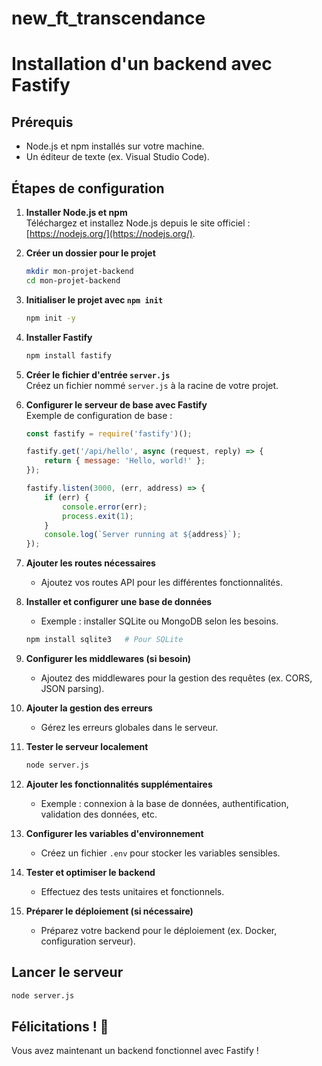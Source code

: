# new_ft_transcendance

# Installation d'un backend avec Fastify

## Prérequis
- Node.js et npm installés sur votre machine.
- Un éditeur de texte (ex. Visual Studio Code).

## Étapes de configuration

1. **Installer Node.js et npm**  
   Téléchargez et installez Node.js depuis le site officiel : [https://nodejs.org/](https://nodejs.org/).

2. **Créer un dossier pour le projet**  
   ```bash
   mkdir mon-projet-backend
   cd mon-projet-backend
   ```

3. **Initialiser le projet avec `npm init`**  
   ```bash
   npm init -y
   ```

4. **Installer Fastify**  
   ```bash
   npm install fastify
   ```

5. **Créer le fichier d'entrée `server.js`**  
   Créez un fichier nommé `server.js` à la racine de votre projet.

6. **Configurer le serveur de base avec Fastify**  
   Exemple de configuration de base :
   ```javascript
   const fastify = require('fastify')();

   fastify.get('/api/hello', async (request, reply) => {
       return { message: 'Hello, world!' };
   });

   fastify.listen(3000, (err, address) => {
       if (err) {
           console.error(err);
           process.exit(1);
       }
       console.log(`Server running at ${address}`);
   });
   ```

7. **Ajouter les routes nécessaires**
   - Ajoutez vos routes API pour les différentes fonctionnalités.

8. **Installer et configurer une base de données**  
   - Exemple : installer SQLite ou MongoDB selon les besoins.
   ```bash
   npm install sqlite3   # Pour SQLite
   ```

9. **Configurer les middlewares (si besoin)**  
   - Ajoutez des middlewares pour la gestion des requêtes (ex. CORS, JSON parsing).

10. **Ajouter la gestion des erreurs**
    - Gérez les erreurs globales dans le serveur.

11. **Tester le serveur localement**  
    ```bash
    node server.js
    ```

12. **Ajouter les fonctionnalités supplémentaires**  
    - Exemple : connexion à la base de données, authentification, validation des données, etc.

13. **Configurer les variables d'environnement**  
    - Créez un fichier `.env` pour stocker les variables sensibles.

14. **Tester et optimiser le backend**
    - Effectuez des tests unitaires et fonctionnels.

15. **Préparer le déploiement (si nécessaire)**  
    - Préparez votre backend pour le déploiement (ex. Docker, configuration serveur).

## Lancer le serveur
```bash
node server.js
```

## Félicitations ! 🎉
Vous avez maintenant un backend fonctionnel avec Fastify !
